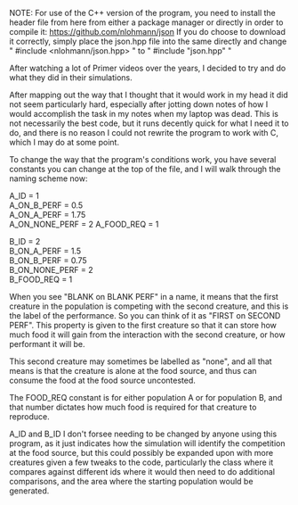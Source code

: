 NOTE: For use of the C++ version of the program, you need to install the header file from here from either a package manager or directly in order to compile it: https://github.com/nlohmann/json
      If you do choose to download it correctly, simply place the json.hpp file into the same directly and change " #include <nlohmann/json.hpp> " to " #include "json.hpp" "

After watching a lot of Primer videos over the years, I decided to try and do what they did in their simulations.

After mapping out the way that I thought that it would work in my head it did not seem particularly hard, especially after jotting down notes of how I would accomplish the task in my notes when my laptop was dead.
This is not necessarily the best code, but it runs decently quick for what I need it to do, and there is no reason I could not rewrite the program to work with C, which I may do at some point.

To change the way that the program's conditions work, you have several constants you can change at the top of the file, and I will walk through the naming scheme now:

A_ID = 1      
A_ON_B_PERF = 0.5        
A_ON_A_PERF = 1.75        
A_ON_NONE_PERF = 2 
A_FOOD_REQ = 1              

B_ID = 2        
B_ON_A_PERF = 1.5        
B_ON_B_PERF = 0.75        
B_ON_NONE_PERF = 2        
B_FOOD_REQ = 1         

When you see "BLANK on BLANK PERF" in a name, it means that the first creature in the population is competing with the second creature, and this is the label of the performance. 
So you can think of it as "FIRST on SECOND PERF". This property is given to the first creature so that it can store how much food it will gain from the interaction with the second creature, or how performant it will be.

This second creature may sometimes be labelled as "none", and all that means is that the creature is alone at the food source, and thus can consume the food at the food source uncontested.

The FOOD_REQ constant is for either population A or for population B, and that number dictates how much food is required for that creature to reproduce.

A_ID and B_ID I don't forsee needing to be changed by anyone using this program, as it just indicates how the simulation will identify the competition at the food source, but
this could possibly be expanded upon with more creatures given a few tweaks to the code, particularly the class where it compares against different ids where it would then need to do additional
comparisons, and the area where the starting population would be generated.
